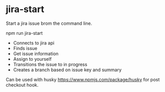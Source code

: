 # jira-start
Start a jira issue brom the command line.


npm run jira-start

- Connects to jira api
- Finds issue
- Get issue information
- Assign to yourself
- Transitions the issue to in progress
- Creates a branch based on issue key and summary


Can be used with husky https://www.npmjs.com/package/husky for post checkout hook.
